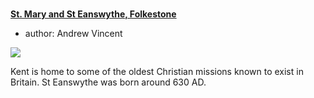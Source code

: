 <param ve-config 
       title="Churches"
       banner="images/banners/19c.jpg"
       layout="index">

#

##
**[St. Mary and St Eanswythe, Folkestone](/churches/steanswythe-folkestone)**

- author: Andrew Vincent

![](https://dev.visual-essays.app/thumbnail?url=https://raw.githubusercontent.com/kent-map/kent/main/19c/images/Margatefromtheparade.jpg)

Kent is home to some of the oldest Christian missions known to exist in Britain. St Eanswythe was born around 630 AD. 
